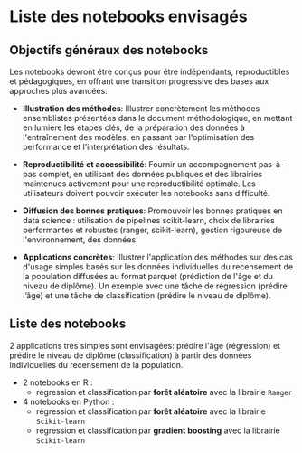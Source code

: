 # Liste des notebooks envisagés

## Objectifs généraux des notebooks

Les notebooks devront être conçus pour être indépendants, reproductibles et pédagogiques, en offrant une transition progressive des bases aux approches plus avancées.

- **Illustration des méthodes**: Illustrer concrètement les méthodes ensemblistes présentées dans le document méthodologique, en mettant en lumière les étapes clés, de la préparation des données à l'entraînement des modèles, en passant par l'optimisation des performance et l’interprétation des résultats.

- **Reproductibilité et accessibilité**: Fournir un accompagnement pas-à-pas complet, en utilisant des données publiques et des librairies maintenues activement pour une reproductibilité optimale. Les utilisateurs doivent pouvoir exécuter les notebooks sans difficulté.

- **Diffusion des bonnes pratiques**: Promouvoir les bonnes pratiques en data science : utilisation de pipelines scikit-learn, choix de librairies performantes et robustes (ranger, scikit-learn), gestion rigoureuse de l'environnement, des données.

- **Applications concrètes**: Illustrer l'application des méthodes sur des cas d'usage simples basés sur les données individuelles du recensement de la population diffusées au format parquet (prédiction de l'âge et du niveau de diplôme).
Un exemple avec une tâche de régression (prédire l’âge) et une tâche de classification (prédire le niveau de diplôme).


## Liste des notebooks

2 applications très simples sont envisagées: prédire l'âge (régression) et prédire le niveau de diplôme (classification) à partir des données individuelles du recensement de la population.

- 2 notebooks en R : 
    - régression et classification par **forêt aléatoire** avec la librairie `Ranger`
- 4 notebooks en Python : 
    - régression et classification par **forêt aléatoire** avec la librairie `Scikit-learn`
    - régression et classification par **gradient boosting** avec la librairie `Scikit-learn`











